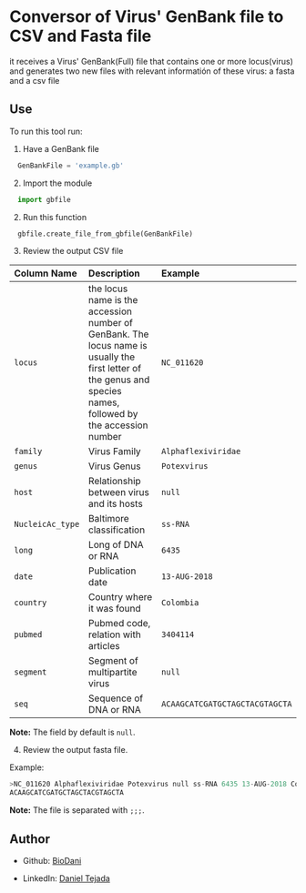 # Conversor of Virus' GenBank file to CSV and Fasta file 

it receives a Virus' GenBank(Full) file that contains one or more locus(virus) and generates two new files with relevant informatión of these virus: a fasta and a csv file





## Use

To run this tool run:

1. Have a GenBank file

```python
  GenBankFile = 'example.gb'
``` 

2. Import the module

```python
  import gbfile
```

2. Run this function
```python
  gbfile.create_file_from_gbfile(GenBankFile)
```

3. Review the output CSV file

| Column Name| Description     | Example                |
| :-------- | :------- | :------------------------- |
| `locus` |  the locus name is the accession number of GenBank. The locus name is usually the first letter of the genus and species names, followed by the accession number | `NC_011620` |
| `family` | Virus Family   | `Alphaflexiviridae` |
| `genus` | Virus Genus   | `Potexvirus` |
| `host` | Relationship between virus and its hosts   | `null` |
| `NucleicAc_type` | Baltimore classification   | `ss-RNA` |
| `long` | Long of DNA or RNA   | `6435` |
| `date` | Publication date   | `13-AUG-2018` |
| `country` | Country where it was found  | `Colombia` |
| `pubmed` | Pubmed code, relation with articles   | `3404114` |
| `segment` | Segment of multipartite virus  | `null` |
| `seq` | Sequence of DNA or RNA   | `ACAAGCATCGATGCTAGCTACGTAGCTA` |

**Note:** The field by default is `null`. 

4. Review the output fasta file. 

Example: 
```python
>NC_011620 Alphaflexiviridae Potexvirus null ss-RNA 6435 13-AUG-2018 Colombia 3404114 null
ACAAGCATCGATGCTAGCTACGTAGCTA
```


**Note:** The file is separated with `;;;`. 



## Author

- Github: [BioDani](https://www.github.com/BioDani)

- LinkedIn: [Daniel Tejada](https://www.linkedin.com/in/dtejadah)


